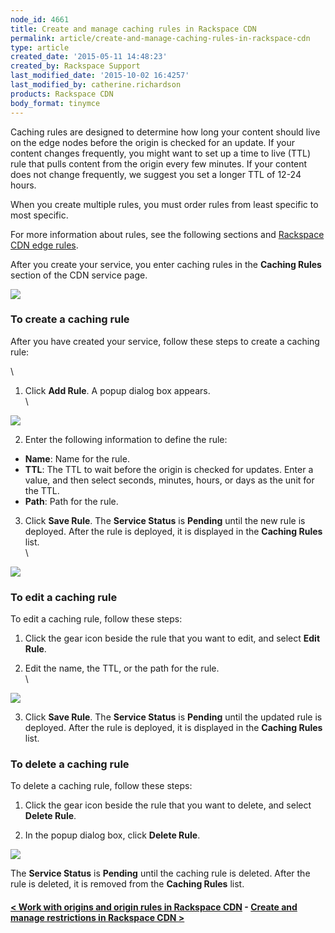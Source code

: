 ```yaml
---
node_id: 4661
title: Create and manage caching rules in Rackspace CDN
permalink: article/create-and-manage-caching-rules-in-rackspace-cdn
type: article
created_date: '2015-05-11 14:48:23'
created_by: Rackspace Support
last_modified_date: '2015-10-02 16:4257'
last_modified_by: catherine.richardson
products: Rackspace CDN
body_format: tinymce
---
```


Caching rules are designed to determine how long your content should
live on the edge nodes before the origin is checked for an update. If
your content changes frequently, you might want to set up a time to live
(TTL) rule that pulls content from the origin every few minutes. If your
content does not change frequently, we suggest you set a longer TTL of
12-24 hours. 

When you create multiple rules, you must order rules from least specific
to most specific.

For more information about rules, see the following sections and
[Rackspace CDN edge
rules](https://www.rackspace.com/knowledge_center/article/rackspace-cdn-edge-rules).

After you create your service, you enter caching rules in the **Caching
Rules** section of the CDN service page.

![](/knowledge_center/sites/default/files/field/image/Screen%20Shot%202015-10-02%20at%2011.19.22%20AM.png)

### To create a caching rule

After you have created your service, follow these steps to create a
caching rule:

\
 1. Click **Add Rule**. A popup dialog box appears.\
 \

![](/knowledge_center/sites/default/files/field/image/Screen%20Shot%202015-10-02%20at%2011.22.58%20AM.png)

2. Enter the following information to define the rule:

-   **Name**: Name for the rule.
-   **TTL**: The TTL to wait before the origin is checked for updates.
    Enter a value, and then select seconds, minutes, hours, or days as
    the unit for the TTL.
-   **Path**: Path for the rule.

3. Click **Save Rule**. The **Service Status** is **Pending** until the
new rule is deployed. After the rule is deployed, it is displayed in the
**Caching Rules** list.\
 \

![](/knowledge_center/sites/default/files/field/image/Screen%20Shot%202015-10-02%20at%2011.28.41%20AM.png)

 

### To edit a caching rule

To edit a caching rule, follow these steps:

1. Click the gear icon beside the rule that you want to edit, and
select **Edit Rule**.

2. Edit the name, the TTL, or the path for the rule.\
 \

![](/knowledge_center/sites/default/files/field/image/Screen%20Shot%202015-10-02%20at%2011.39.23%20AM.png)

3. Click **Save Rule**. The **Service Status** is **Pending** until the
updated rule is deployed. After the rule is deployed, it is displayed in
the **Caching Rules** list.

 

### To delete a caching rule

To delete a caching rule, follow these steps:

1. Click the gear icon beside the rule that you want to delete, and
select **Delete Rule**.

2. In the popup dialog box, click **Delete Rule**.

![](/knowledge_center/sites/default/files/field/image/DeleteOriginRule_0.png)

The **Service Status** is **Pending** until the caching rule is deleted.
After the rule is deleted, it is removed from the **Caching Rules**
list.

 

#### [\< Work with origins and origin rules in Rackspace CDN](https://www.rackspace.com/knowledge_center/article/work-with-origins-and-origin-rules-in-rackspace-cdn)    -    [Create and manage restrictions in Rackspace CDN \>](https://www.rackspace.com/knowledge_center/article/create-and-manage-restrictions-in-rackspace-cdn)

 

 

 

